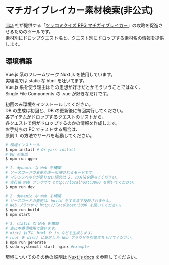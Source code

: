 # マチガイブレイカー素材検索(非公式)
[liica](http://www.liica.co.jp/) 社が提供する「[ツッコミクイズ RPG マチガイブレイカー](https://machibure.jp/)」の攻略を促進させるためのツールです。  
素材別にドロップクエスト名と、クエスト別にドロップする素材名の情報を提供します。  


## 環境構築
Vue.js 系のフレームワーク Nuxt.js を使用しています。  
実環境では static な html を吐いてます。  
Vue.js 系を使う理由はその思想が好きだとかそういうことではなく、  
Single File Components の .vue が好きなだけです。  

初回のみ環境をインストールしてください。  
DB の生成は初回と、DB の更新後に毎回実行してください。  
各アイテムがドロップするクエストのリストから、  
各クエストで何がドロップするのかの情報を作成します。  
お手持ちの PC でテストする場合は、  
原則 1. の方法でサーバを起動してください。  

``` bash
# 環境インストール
$ npm install # Or yarn install
# DB の生成
$ npm run qgen

# 1. dynamic な Web を構築
# ソースコードの変更が逐一反映されるモードです。
# マシンスペックが足りない場合は 2. の方法を使ってください。
# 実行後 Web ブラウザで http://localhost:3000 を開いてください。
$ npm run dev

# 2. dynamic な Web を構築
# ソースコードの変更は、build をするまで反映されません。
# Web ブラウザで http://localhost:3000 を開いてください。
$ npm run build
$ npm start

# 3. static な Web を構築
# 主に本番環境用で使います。
# dist/ 以下に html や js などを生成します。
# root を dist/ に設定した Web ブラウザを別途立ち上げてください。
$ npm run generate
$ sudo systemctl start nginx #example
```
環境についてのその他の説明は [Nuxt.js docs](https://github.com/nuxt/nuxt.js) を参照してください。

